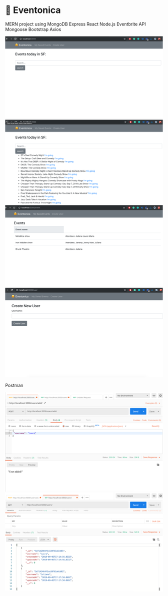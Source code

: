 # 🤗 Eventonica

MERN project using
MongoDB
Express
React
Node.js
Eventbrite API
Mongoose
Bootstrap
Axios

![index](screenshots/index.png)
![Search](screenshots/Search_events.png)
![Saved](screenshots/Saved_events.png)
![User](screenshots/Create_new_user.png)

Postman

![add](screenshots/POSTMAN_add_user.png)
![list](screenshots/POSTMAN_list_users.png)